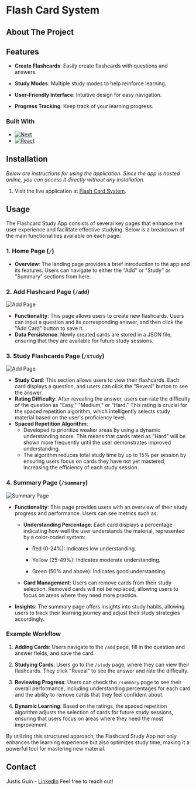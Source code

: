 # Flash Card System
 <!-- ![Flash Card System](https://github.com/user-attachments/assets/3828207e-23f9-410e-b0f3-5672c41694c5) -->


## About The Project

## Features

- **Create Flashcards**: Easily create flashcards with questions and answers.

- **Study Modes**: Multiple study modes to help reinforce learning.

- **User-Friendly Interface**: Intuitive design for easy navigation.

- **Progress Tracking**: Keep track of your learning progress.


### Built With

* [![Next][Next.js]][Next-url]
* [![React][React.js]][React-url]


<!-- GETTING STARTED -->
## Installation

_Below are instructions for using the application. Since the app is hosted online, you can access it directly without any installation._

1. Visit the live application at [Flash Card System]([https://card-repetition-project.vercel.app/](https://card-repetition-project.vercel.app/study)).
 
## Usage

The Flashcard Study App consists of several key pages that enhance the user experience and facilitate effective studying. Below is a breakdown of the main functionalities available on each page:

### 1. Home Page (`/`)
- **Overview**: The landing page provides a brief introduction to the app and its features. Users can navigate to either the "Add" or "Study"  or "Summary" sections from here.

### 2. Add Flashcard Page (`/add`)
![Add Page](https://github.com/user-attachments/assets/9272167c-c2e1-4e6e-8669-c8435203901c)
- **Functionality**: This page allows users to create new flashcards. Users can input a question and its corresponding answer, and then click the "Add Card" button to save it.
- **Data Persistence**: Newly created cards are stored in a JSON file, ensuring that they are available for future study sessions.

### 3. Study Flashcards Page (`/study`)
![Add Page](https://github.com/user-attachments/assets/eb94d714-d128-4389-9682-1d64a8cd7a08)
- **Study Card**: This section allows users to view their flashcards. Each card displays a question, and users can click the "Reveal" button to see the answer.
- **Rating Difficulty**: After revealing the answer, users can rate the difficulty of the question as "Easy," "Medium," or "Hard." This rating is crucial for the spaced repetition algorithm, which intelligently selects study material based on the user's proficiency level.
- **Spaced Repetition Algorithm**: 
  - Developed to prioritize weaker areas by using a dynamic understanding score. This means that cards rated as "Hard" will be shown more frequently until the user demonstrates improved understanding.
  - The algorithm reduces total study time by up to 15% per session by ensuring users focus on cards they have not yet mastered, increasing the efficiency of each study session.
### 4. Summary Page (`/summary`)
![Summary Page](https://github.com/user-attachments/assets/b165c858-89c4-441b-866b-e42d2619ffea)
- **Functionality**: This page provides users with an overview of their study progress and performance. Users can see metrics such as:

  - **Understanding Percentage**: Each card displays a percentage indicating how well the user understands the material, represented by a color-coded system:

    - Red (0-24%): Indicates low understanding.

    - Yellow (25-49%): Indicates moderate understanding.

    - Green (50% and above): Indicates good understanding.

  - **Card Management**: Users can remove cards from their study selection. Removed cards will not be replaced, allowing users to focus on areas where they need more practice.

- **Insights**: The summary page offers insights into study habits, allowing users to track their learning journey and adjust their study strategies accordingly.


### Example Workflow


1. **Adding Cards**: Users navigate to the `/add` page, fill in the question and answer fields, and save the card.

2. **Studying Cards**: Users go to the `/study` page, where they can view their flashcards. They click "Reveal" to see the answer and rate the difficulty.

3. **Reviewing Progress**: Users can check the `/summary` page to see their overall performance, including understanding percentages for each card and the ability to remove cards that they feel confident about.

4. **Dynamic Learning**: Based on the ratings, the spaced repetition algorithm adjusts the selection of cards for future study sessions, ensuring that users focus on areas where they need the most improvement.


By utilizing this structured approach, the Flashcard Study App not only enhances the learning experience but also optimizes study time, making it a powerful tool for mastering new material.



<!-- CONTACT -->
## Contact

Justis Guin - [LinkedIn](https://www.linkedin.com/in/justis-guin-5b1b54273/)
Feel free to reach out!



<!-- MARKDOWN LINKS & IMAGES -->
<!-- https://www.markdownguide.org/basic-syntax/#reference-style-links -->
[contributors-shield]: https://img.shields.io/github/contributors/othneildrew/Best-README-Template.svg?style=for-the-badge
[contributors-url]: https://github.com/othneildrew/Best-README-Template/graphs/contributors
[forks-shield]: https://img.shields.io/github/forks/othneildrew/Best-README-Template.svg?style=for-the-badge
[forks-url]: https://github.com/othneildrew/Best-README-Template/network/members
[stars-shield]: https://img.shields.io/github/stars/othneildrew/Best-README-Template.svg?style=for-the-badge
[stars-url]: https://github.com/othneildrew/Best-README-Template/stargazers
[issues-shield]: https://img.shields.io/github/issues/othneildrew/Best-README-Template.svg?style=for-the-badge
[issues-url]: https://github.com/othneildrew/Best-README-Template/issues
[license-shield]: https://img.shields.io/github/license/othneildrew/Best-README-Template.svg?style=for-the-badge
[license-url]: https://github.com/othneildrew/Best-README-Template/blob/master/LICENSE.txt
[linkedin-shield]: https://img.shields.io/badge/-LinkedIn-black.svg?style=for-the-badge&logo=linkedin&colorB=555
[linkedin-url]: https://linkedin.com/in/othneildrew
[product-screenshot]: images/screenshot.png
[Next.js]: https://img.shields.io/badge/next.js-000000?style=for-the-badge&logo=nextdotjs&logoColor=white
[Next-url]: https://nextjs.org/
[React.js]: https://img.shields.io/badge/React-20232A?style=for-the-badge&logo=react&logoColor=61DAFB
[React-url]: https://reactjs.org/
[Vue.js]: https://img.shields.io/badge/Vue.js-35495E?style=for-the-badge&logo=vuedotjs&logoColor=4FC08D
[Vue-url]: https://vuejs.org/
[Angular.io]: https://img.shields.io/badge/Angular-DD0031?style=for-the-badge&logo=angular&logoColor=white
[Angular-url]: https://angular.io/
[Svelte.dev]: https://img.shields.io/badge/Svelte-4A4A55?style=for-the-badge&logo=svelte&logoColor=FF3E00
[Svelte-url]: https://svelte.dev/
[Laravel.com]: https://img.shields.io/badge/Laravel-FF2D20?style=for-the-badge&logo=laravel&logoColor=white
[Laravel-url]: https://laravel.com
[Bootstrap.com]: https://img.shields.io/badge/Bootstrap-563D7C?style=for-the-badge&logo=bootstrap&logoColor=white
[Bootstrap-url]: https://getbootstrap.com
[JQuery.com]: https://img.shields.io/badge/jQuery-0769AD?style=for-the-badge&logo=jquery&logoColor=white
[JQuery-url]: https://jquery.com 
